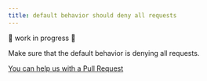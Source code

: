 ```yaml
---
title: default behavior should deny all requests
---
```


🚧 work in progress 🚧

Make sure that the default behavior is denying all requests.

[You can help us with a Pull Request](https://github.com/marmicode/rest-api-checklist/edit/master/content/authorization/deny-all.md)
